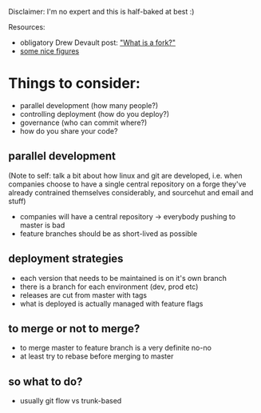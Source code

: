 Disclaimer: I'm no expert and this is half-baked at best :)

Resources:
- obligatory Drew Devault post: ["What is a fork?"](https://drewdevault.com/2019/05/24/What-is-a-fork.html)
- [some nice figures](https://medium.com/@sreekanth.thummala/choosing-the-right-git-branching-strategy-a-comparative-analysis-f5e635443423)

# Things to consider:

- parallel development (how many people?)
- controlling deployment (how do you deploy?)
- governance (who can commit where?)
- how do you share your code?


## parallel development

(Note to self: talk a bit about how linux and git are developed, i.e.
when companies choose to have a single central repository on a forge
they've already contrained themselves considerably, and sourcehut and
email and stuff)

- companies will have a central repository -> everybody pushing to master is bad
- feature branches should be as short-lived as possible

## deployment strategies

- each version that needs to be maintained is on it's own branch
- there is a branch for each environment (dev, prod etc)
- releases are cut from master with tags
- what is deployed is actually managed with feature flags

## to merge or not to merge?

- to merge master to feature branch is a very definite no-no
- at least try to rebase before merging to master


## so what to do?

- usually git flow vs trunk-based
